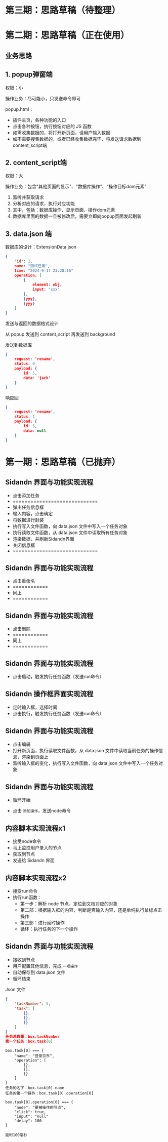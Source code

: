 # 第三期：思路草稿（待整理）



# 第二期：思路草稿（正在使用）

## 业务思路

## 1. popup弹窗端

权限：小

操作业务：尽可能小，只发送命令即可

popup.html：

- 插件主页，各种功能的入口
- 点击各种按钮，执行按钮对应的 JS 函数
- 如需收集数据的，将打开新页面，请用户输入数据
- 如不需要搜集数据的，或者已经收集数据完毕，将发送请求数据到content_script端

## 2. content_script端

权限：大

操作业务：包含"其他页面的显示"、"数据库操作"、"操作目标dom元素"

1. 监听并获取请求
2. 分析对应的请求，执行对应功能
3. 其中，包括：数据库操作、显示页面、操作dom元素
4. 数据库里面的数据一旦被修改后，需要立即向popup页面发起刷新



## 3. data.json 端

数据库的设计：ExtensionData.json

```json
{
    "id": 1,
    name: "测试任务",
    time: "2024-9-17 23:28:16"
    operation: [
        {
            element: obj,
            input: "xxx"
        },
        {yyy},
        {yyy}
    ]
}
```

发送与返回的数据格式设计

从 popup 发送到 content_script 再发送到 background

发送到数据库

```json
{
	request: 'rename',
	status: 0
	payload: {
		id: 5,
		data: 'jack'
	}
}
```

响应回

```json
{
	request: 'rename',
	status: 1
	payload: {
		id: 5,
		data: null
	}
}
```



# 第一期：思路草稿（已抛弃）

## Sidandn 界面与功能实现流程

- 点击添加任务
- =============================
- 弹出任务信息框
- 输入内容，点击确定
- 将数据进行封装
- 执行写入文件函数，向 data.json 文件中写入一个任务对象
- 执行读取文件函数，从 data.json 文件中读取所有任务对象
- 渲染数据，并刷新Sidandn界面
- 关闭信息框
- =============================



## Sidandn 界面与功能实现流程

- 点击重命名
- ============
- 同上
- ============

## Sidandn 界面与功能实现流程

- 点击删除
- ============
- 同上
- ============

## Sidandn 界面与功能实现流程

- 点击启动，触发执行任务函数（发送run命令）



## Sidandn 操作框界面实现流程

- 定时输入框，选择时间
- 点击执行，触发执行任务函数（发送run命令）



## Sidandn 界面与功能实现流程

- 点击编辑
- 打开新页面，执行读取文件函数，从 data.json 文件中读取当前任务的操作信息，渲染到页面上
- 监听输入框的变化，执行写入文件函数，向 data.json 文件中写入一个任务对象





## Sidandn 界面与功能实现流程

- 循环开始

- 点击 `添加操作`，发送node命令






## 内容脚本实现流程x1

- 接受node命令
- 马上监控用户录入的节点
- 获取到节点
- 发送给 Sidandn 界面

## 内容脚本实现流程x2

- 接受run命令
- 执行run函数：
  - 第一步：解析 node 节点，定位到文档对应的对象
  - 第二部：根据输入框的内容，判断是否输入内容，还是单纯执行鼠标点击操作
  - 第三部：进行延时操作
  - 循环：执行任务的下一个操作



## Sidandn 界面与功能实现流程

- 接收到节点
- 用户配置其他信息，完成 `一项操作`
- 自动保存到 data.json 文件
- 循环结束

Json 文件

```json
{
	"taskNumber": 5,
    "task": [
        {},
        {},
        {}
    ]
}
任务总数量：box.taskNumber
第一个任务：box.task[0]
```

```
box.task[0] === {
	"name": "登录京东",
	"operation": [
		{},
		{},
		{}
	]
}
任务的名字：box.task[0].name
任务的第一个操作：box.task[0].operation[0]
```

```
box.task[0].operation[0] === {
	"node": "要被操作的节点",
	"click": true,
	"input": "null"
	"delay": 100
}

延时100毫秒
```

